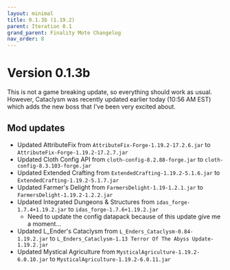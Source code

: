 ```yaml
---
layout: minimal
title: 0.1.3b (1.19.2)
parent: Iteration 0.1
grand_parent: Finality Mote Changelog
nav_order: 8
---
```


# Version 0.1.3b

This is not a game breaking update, so everything should work as usual. However, Cataclysm was recently updated earlier today (10:56 AM EST) which adds the new boss that I've been very excited about.

## Mod updates
- Updated AttributeFix from `AttributeFix-Forge-1.19.2-17.2.6.jar` to `AttributeFix-Forge-1.19.2-17.2.7.jar`
- Updated Cloth Config API from `cloth-config-8.2.88-forge.jar` to `cloth-config-8.3.103-forge.jar`
- Updated Extended Crafting from `ExtendedCrafting-1.19.2-5.1.6.jar` to `ExtendedCrafting-1.19.2-5.1.7.jar`
- Updated Farmer's Delight from `FarmersDelight-1.19-1.2.1.jar` to `FarmersDelight-1.19.2-1.2.2.jar`
- Updated Integrated Dungeons & Structures from `idas_forge-1.7.4+1.19.2.jar` to `idas_forge-1.7.6+1.19.2.jar`
  - Need to update the config datapack because of this update give me a moment...
- Updated L_Ender's Cataclysm from `L_Enders_Cataclysm-0.84-1.19.2.jar` to `L_Enders_Cataclysm-1.13 Terror Of The Abyss Update-1.19.2.jar`
- Updated Mystical Agriculture from `MysticalAgriculture-1.19.2-6.0.10.jar` to `MysticalAgriculture-1.19.2-6.0.11.jar`
